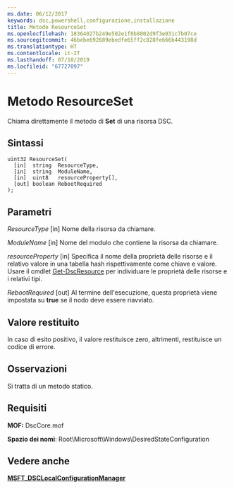 ```yaml
---
ms.date: 06/12/2017
keywords: dsc,powershell,configurazione,installazione
title: Metodo ResourceSet
ms.openlocfilehash: 18364027b249e502e1f0b8802d9f3e031c7b07ce
ms.sourcegitcommit: 46bebe692689ebedfe65ff2c828fe666b443198d
ms.translationtype: HT
ms.contentlocale: it-IT
ms.lasthandoff: 07/10/2019
ms.locfileid: "67727097"
---
```

# <a name="resourceset-method"></a>Metodo ResourceSet

Chiama direttamente il metodo di **Set** di una risorsa DSC.

## <a name="syntax"></a>Sintassi

```mof
uint32 ResourceSet(
  [in]  string  ResourceType,
  [in]  string  ModuleName,
  [in]  uint8   resourceProperty[],
  [out] boolean RebootRequired
);
```

## <a name="parameters"></a>Parametri

*ResourceType* \[in\] Nome della risorsa da chiamare.

*ModuleName* \[in\] Nome del modulo che contiene la risorsa da chiamare.

*resourceProperty* \[in\] Specifica il nome della proprietà delle risorse e il relativo valore in una tabella hash rispettivamente come chiave e valore. Usare il cmdlet [Get-DscResource](/powershell/module/PSDesiredStateConfiguration/Get-DscResource) per individuare le proprietà delle risorse e i relativi tipi.

*RebootRequired* \[out\] Al termine dell'esecuzione, questa proprietà viene impostata su **true** se il nodo deve essere riavviato.

## <a name="return-value"></a>Valore restituito

In caso di esito positivo, il valore restituisce zero, altrimenti, restituisce un codice di errore.

## <a name="remarks"></a>Osservazioni

Si tratta di un metodo statico.

## <a name="requirements"></a>Requisiti

**MOF:** DscCore.mof

**Spazio dei nomi**: Root\Microsoft\Windows\DesiredStateConfiguration

## <a name="see-also"></a>Vedere anche

[**MSFT_DSCLocalConfigurationManager**](msft-dsclocalconfigurationmanager.md)
